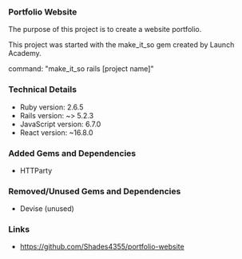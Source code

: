 ### Portfolio Website

The purpose of this project is to create a website portfolio.

This project was started with the make_it_so gem created by Launch Academy.

command: "make_it_so rails [project name]"

### Technical Details
* Ruby version: 2.6.5
* Rails version: ~> 5.2.3
* JavaScript version: 6.7.0
* React version: ~16.8.0

### Added Gems and Dependencies
* HTTParty

### Removed/Unused Gems and Dependencies
* Devise (unused)


### Links
* https://github.com/Shades4355/portfolio-website
